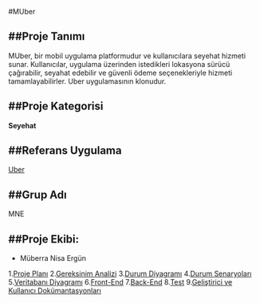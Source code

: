 #MUber


##Proje Tanımı
---
MUber, bir mobil uygulama platformudur ve kullanıcılara seyehat hizmeti sunar. Kullanıcılar, uygulama üzerinden istedikleri lokasyona sürücü çağırabilir, seyahat edebilir ve güvenli ödeme seçenekleriyle hizmeti tamamlayabilirler. Uber uygulamasının klonudur.

##Proje Kategorisi
---
**Seyehat**

##Referans Uygulama
---
[Uber](https://www.uber.com/tr/tr/)

##Grup Adı
---
MNE

##Proje Ekibi:
---
- Müberra Nisa Ergün

1.[Proje Planı](ProjePlanı.md)
2.[Gereksinim Analizi](GereksinimAnalizi.md)
3.[Durum Diyagramı](DurumDiyagrami.md)
4.[Durum Senaryoları](DurumSenaryolari.md)
5.[Veritabanı Diyagramı](VeritabanıDiyagrami.md)
6.[Front-End](FrontEnd.md)
7.[Back-End](BackEnd.md)
8.[Test](Test.md)
9.[Geliştirici ve Kullanıcı Dokümantasyonları](GelistiriciVeKullaniciDokumantasyonlari.md)







